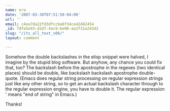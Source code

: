 ```yaml
---
name: era
date: '2007-03-30T07:51:50-04:00'
url: ''
email: c4ea7da22fd3dfccba6f34ce42482454
_id: 7dfa5e93-d2d7-4ac9-be96-aa1f31a243d1
slug: "/its_all_text_v06/"
layout: comment

---
```


Somehow the double backslashes in the elisp snippet were halved, I imagine by the stupid blog software.  But anyhow, any chance you could fix that, too?  The backslash before the apostrophe in the regexes (two identical places) should be double, like backslash backslash apostrophe double-quote.  (Emacs does regular string processing on regular expression strings just like any other string, so to get an actual backslash character through to the regular expression engine, you have to double it. The regular expression \' means "end of string" in Emacs.)

Thanks!
